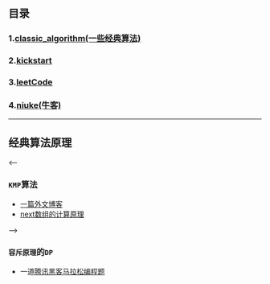 ## 目录
### 1.[classic_algorithm(一些经典算法)](./classic_algorithm)
### 2.[kickstart](./kickstart)
### 3.[leetCode](./leetCode)
### 4.[niuke(牛客)](./niuke)

---

## 经典算法原理

<--
### `KMP`算法
- [一篇外文博客](http://jakeboxer.com/blog/2009/12/13/the-knuth-morris-pratt-algorithm-in-my-own-words/)
- [next数组的计算原理](http://www.ruanyifeng.com/blog/2013/05/Knuth%E2%80%93Morris%E2%80%93Pratt_algorithm.html)


-->


### `容斥原理`的`DP`
- 一道[腾讯黑客马拉松编程题](http://acm.hdu.edu.cn/showproblem.php?pid=4532)


